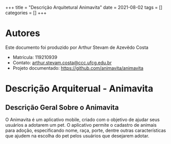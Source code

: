 +++
title = "Descrição Arquitetural Animavita"
date = 2021-08-02
tags = []
categories = []
+++

# Autores

Este documento foi produzido por Arthur Stevam de Azevêdo Costa

- Matrícula: 119210939
- Contato: arthur.stevam.costa@ccc.ufcg.edu.br
- Projeto documentado: https://github.com/animavita/animavita

# Descrição Arquiterual - Animavita


## Descrição Geral Sobre o Animavita

O Animavita é um aplicativo mobile, criado com o objetivo de ajudar seus usuários 
a adotarem um pet. O aplicativo permite o cadastro de animais para adoção, especificando
nome, raça, porte, dentre outras características que ajudem na escolha do pet pelos
usuários que desejarem adotar.